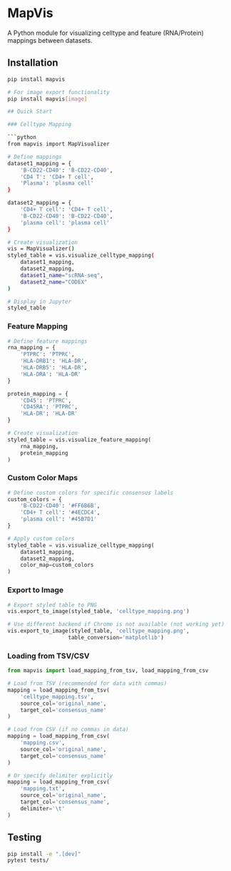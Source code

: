 # MapVis

A Python module for visualizing celltype and feature (RNA/Protein) mappings between datasets.

## Installation

````bash
pip install mapvis

# For image export functionality
pip install mapvis[image]

## Quick Start

### Celltype Mapping

```python
from mapvis import MapVisualizer

# Define mappings
dataset1_mapping = {
    'B-CD22-CD40': 'B-CD22-CD40',
    'CD4 T': 'CD4+ T cell',
    'Plasma': 'plasma cell'
}

dataset2_mapping = {
    'CD4+ T cell': 'CD4+ T cell',
    'B-CD22-CD40': 'B-CD22-CD40',
    'plasma cell': 'plasma cell'
}

# Create visualization
vis = MapVisualizer()
styled_table = vis.visualize_celltype_mapping(
    dataset1_mapping,
    dataset2_mapping,
    dataset1_name="scRNA-seq",
    dataset2_name="CODEX"
)

# Display in Jupyter
styled_table
````

### Feature Mapping

```python
# Define feature mappings
rna_mapping = {
    'PTPRC': 'PTPRC',
    'HLA-DRB1': 'HLA-DR',
    'HLA-DRB5': 'HLA-DR',
    'HLA-DRA': 'HLA-DR'
}

protein_mapping = {
    'CD45': 'PTPRC',
    'CD45RA': 'PTPRC',
    'HLA-DR': 'HLA-DR'
}

# Create visualization
styled_table = vis.visualize_feature_mapping(
    rna_mapping,
    protein_mapping
)
```

### Custom Color Maps

```python
# Define custom colors for specific consensus labels
custom_colors = {
    'B-CD22-CD40': '#FF6B6B',
    'CD4+ T cell': '#4ECDC4',
    'plasma cell': '#45B7D1'
}

# Apply custom colors
styled_table = vis.visualize_celltype_mapping(
    dataset1_mapping,
    dataset2_mapping,
    color_map=custom_colors
)
```

### Export to Image

```python
# Export styled table to PNG
vis.export_to_image(styled_table, 'celltype_mapping.png')

# Use different backend if Chrome is not available (not working yet)
vis.export_to_image(styled_table, 'celltype_mapping.png',
                   table_conversion='matplotlib')
```

### Loading from TSV/CSV

```python
from mapvis import load_mapping_from_tsv, load_mapping_from_csv

# Load from TSV (recommended for data with commas)
mapping = load_mapping_from_tsv(
    'celltype_mapping.tsv',
    source_col='original_name',
    target_col='consensus_name'
)

# Load from CSV (if no commas in data)
mapping = load_mapping_from_csv(
    'mapping.csv',
    source_col='original_name',
    target_col='consensus_name'
)

# Or specify delimiter explicitly
mapping = load_mapping_from_csv(
    'mapping.txt',
    source_col='original_name',
    target_col='consensus_name',
    delimiter='\t'
)
```

## Testing

```bash
pip install -e ".[dev]"
pytest tests/
```
